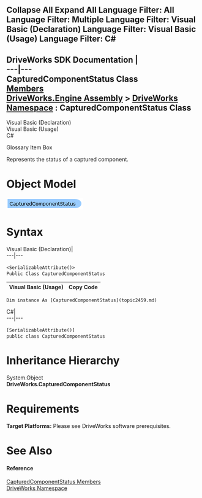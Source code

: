 Collapse All Expand All Language Filter: All  Language Filter: Multiple  Language Filter: Visual Basic (Declaration) Language Filter: Visual Basic (Usage) Language Filter: C#  
---  
DriveWorks SDK Documentation  |   
---|---  
CapturedComponentStatus Class   
[Members](topic2460.md)   
[DriveWorks.Engine Assembly](topic2156.md) > [DriveWorks Namespace](topic2159.md) : CapturedComponentStatus Class  
---  
  
Visual Basic (Declaration)    
Visual Basic (Usage)    
C# 

Glossary Item Box

Represents the status of a captured component. 

# Object Model

![](dotnetdiagramimages/image85.png)

# Syntax

Visual Basic (Declaration)|   
---|---  
      
    
    <SerializableAttribute()>
    Public Class CapturedComponentStatus   
  
Visual Basic (Usage)| Copy Code  
---|---  
      
    
    Dim instance As [CapturedComponentStatus](topic2459.md)  
  
C#|   
---|---  
      
    
    [SerializableAttribute()]
    public class CapturedComponentStatus   
  
# Inheritance Hierarchy

System.Object  
**DriveWorks.CapturedComponentStatus**  


# Requirements

**Target Platforms:** Please see DriveWorks software prerequisites.

# See Also

#### Reference

[CapturedComponentStatus Members](topic2460.md)   
[DriveWorks Namespace](topic2159.md)



